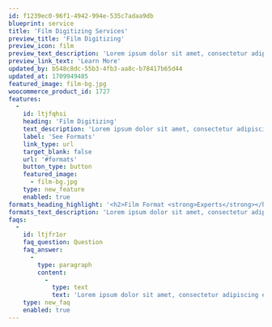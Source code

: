 ```yaml
---
id: f1239ec0-96f1-4942-994e-535c7adaa9db
blueprint: service
title: 'Film Digitizing Services'
preview_title: 'Film Digitizing'
preview_icon: film
preview_text_description: 'Lorem ipsum dolor sit amet, consectetur adipiscing elit, sed do eiusmod tempor incididunt ut labore.'
preview_link_text: 'Learn More'
updated_by: b548c8dc-55b3-4fb3-aa8c-b78417b65d44
updated_at: 1709949485
featured_image: film-bg.jpg
woocommerce_product_id: 1727
features:
  -
    id: ltjfqhsi
    heading: 'Film Digitizing'
    text_description: 'Lorem ipsum dolor sit amet, consectetur adipiscing elit, sed do eiusmod tempor incididunt ut labore et dolore magna aliqua. Ut enim ad minim veniam.'
    label: 'See Formats'
    link_type: url
    target_blank: false
    url: '#formats'
    button_type: button
    featured_image:
      - film-bg.jpg
    type: new_feature
    enabled: true
formats_heading_highlight: '<h2>Film Format <strong>Experts</strong></h2>'
formats_text_description: 'Lorem ipsum dolor sit amet, consectetur adipiscing elit, sed do eiusmod tempor incididunt ut labore et dolore magna aliqua. Ut enim ad minim veniam.'
faqs:
  -
    id: ltjfr1or
    faq_question: Question
    faq_answer:
      -
        type: paragraph
        content:
          -
            type: text
            text: 'Lorem ipsum dolor sit amet, consectetur adipiscing elit, sed do eiusmod tempor incididunt ut labore et dolore magna aliqua. Ut enim ad minim veniam.'
    type: new_faq
    enabled: true
---
```


